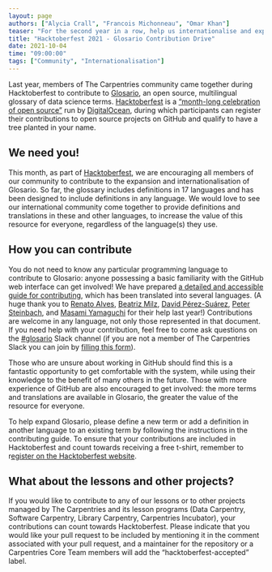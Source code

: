 ```yaml
---
layout: page
authors: ["Alycia Crall", "Francois Michonneau", "Omar Khan"]
teaser: "For the second year in a row, help us internationalise and expand Glosario, the open source, multilingual glossary of data science terms."
title: "Hacktoberfest 2021 - Glosario Contribution Drive"
date: 2021-10-04
time: "09:00:00"
tags: ["Community", "Internationalisation"]
---
```


Last year, members of The Carpentries community came together during Hacktoberfest to contribute to [Glosario](https://glosario.carpentries.org), an open source, multilingual glossary of data science terms. [Hacktoberfest](https://hacktoberfest.digitalocean.com/) is a [“month-long celebration of open source”](https://hacktoberfest.digitalocean.com/faq) run by [DigitalOcean](https://digitalocean.com/), during which participants can register their contributions to open source projects on GitHub and qualify to have a tree planted in your name.

## We need you!
This month, as part of [Hacktoberfest](https://hacktoberfest.digitalocean.com/), we are encouraging all members of our community to contribute to the expansion and internationalisation of Glosario. So far, the glossary includes definitions in 17 languages and has been designed to include definitions in any language. We would love to see our international community come together to provide definitions and translations in these and other languages, to increase the value of this resource for everyone, regardless of the language(s) they use.

## How you can contribute
You do not need to know any particular programming language to contribute to Glosario: anyone possessing a basic familiarity with the GitHub web interface can get involved! We have prepared [a detailed and accessible guide for contributing](https://docs.google.com/document/d/18gTFR1Pw2Mk3PeNTMS0IHgFnJy-F4PBCGJQ1aMrDHPE/edit?usp=sharing), which has been translated into several languages. (A huge thank you to [Renato Alves](https://github.com/unode), [Beatriz Milz](https://github.com/beatrizmilz), [David Pérez-Suárez](http://dpshelio.github.io/), [Peter Steinbach](https://github.com/psteinb), and [Masami Yamaguchi](https://github.com/masamiy) for their help last year!) Contributions are welcome in any language, not only those represented in that document. If you need help with your contribution, feel free to come ask questions on the [#glosario](https://swcarpentry.slack.com/archives/C01G4HYGAQ6) Slack channel (if you are not a member of The Carpentries Slack you can join by [filling this form](https://swc-slack-invite.herokuapp.com/)).

Those who are unsure about working in GitHub should find this is a fantastic opportunity to get comfortable with the system, while using their knowledge to the benefit of many others in the future. Those with more experience of GitHub are also encouraged to get involved: the more terms and translations are available in Glosario, the greater the value of the resource for everyone.

To help expand Glosario, please define a new term or add a definition in another language to an existing term by following the instructions in the contributing guide. To ensure that your contributions are included in Hacktoberfest and count towards receiving a free t-shirt, remember to r[egister on the Hacktoberfest website](https://hacktoberfest.digitalocean.com/register).

## What about the lessons and other projects?
If you would like to contribute to any of our lessons or to other projects managed by The Carpentries and its lesson programs (Data Carpentry, Software Carpentry, Library Carpentry, Carpentries Incubator), your contributions can count towards Hacktoberfest. Please indicate that you would like your pull request to be included by mentioning it in the comment associated with your pull request, and a maintainer for the repository or a Carpentries Core Team members will add the “hacktoberfest-accepted” label.
